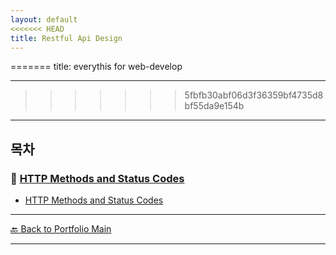 ```yaml
---
layout: default
<<<<<<< HEAD
title: Restful Api Design
---
```



=======
title: everythis for web-develop

---
>>>>>>> 5fbfb30abf06d3f36359bf4735d8bf55da9e154b



---


## 목차


### 🔗 [HTTP Methods and Status Codes](/study/api-design/)

- [HTTP Methods and Status Codes](/study/api-design/http-methods-and-status-codes.md)

  
---
[🔙 Back to Portfolio Main](../index.md)

---
